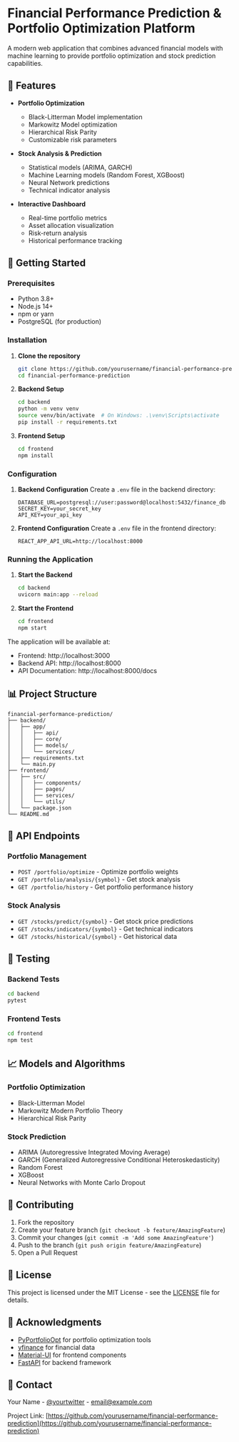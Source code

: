 # Financial Performance Prediction & Portfolio Optimization Platform

A modern web application that combines advanced financial models with machine learning to provide portfolio optimization and stock prediction capabilities.

## 🌟 Features

- **Portfolio Optimization**
  - Black-Litterman Model implementation
  - Markowitz Model optimization
  - Hierarchical Risk Parity
  - Customizable risk parameters

- **Stock Analysis & Prediction**
  - Statistical models (ARIMA, GARCH)
  - Machine Learning models (Random Forest, XGBoost)
  - Neural Network predictions
  - Technical indicator analysis

- **Interactive Dashboard**
  - Real-time portfolio metrics
  - Asset allocation visualization
  - Risk-return analysis
  - Historical performance tracking

## 🚀 Getting Started

### Prerequisites

- Python 3.8+
- Node.js 14+
- npm or yarn
- PostgreSQL (for production)

### Installation

1. **Clone the repository**
   ```bash
   git clone https://github.com/yourusername/financial-performance-prediction.git
   cd financial-performance-prediction
   ```

2. **Backend Setup**
   ```bash
   cd backend
   python -m venv venv
   source venv/bin/activate  # On Windows: .\venv\Scripts\activate
   pip install -r requirements.txt
   ```

3. **Frontend Setup**
   ```bash
   cd frontend
   npm install
   ```

### Configuration

1. **Backend Configuration**
   Create a `.env` file in the backend directory:
   ```
   DATABASE_URL=postgresql://user:password@localhost:5432/finance_db
   SECRET_KEY=your_secret_key
   API_KEY=your_api_key
   ```

2. **Frontend Configuration**
   Create a `.env` file in the frontend directory:
   ```
   REACT_APP_API_URL=http://localhost:8000
   ```

### Running the Application

1. **Start the Backend**
   ```bash
   cd backend
   uvicorn main:app --reload
   ```

2. **Start the Frontend**
   ```bash
   cd frontend
   npm start
   ```

The application will be available at:
- Frontend: http://localhost:3000
- Backend API: http://localhost:8000
- API Documentation: http://localhost:8000/docs

## 📊 Project Structure

```
financial-performance-prediction/
├── backend/
│   ├── app/
│   │   ├── api/
│   │   ├── core/
│   │   ├── models/
│   │   └── services/
│   ├── requirements.txt
│   └── main.py
├── frontend/
│   ├── src/
│   │   ├── components/
│   │   ├── pages/
│   │   ├── services/
│   │   └── utils/
│   └── package.json
└── README.md
```

## 🔧 API Endpoints

### Portfolio Management
- `POST /portfolio/optimize` - Optimize portfolio weights
- `GET /portfolio/analysis/{symbol}` - Get stock analysis
- `GET /portfolio/history` - Get portfolio performance history

### Stock Analysis
- `GET /stocks/predict/{symbol}` - Get stock price predictions
- `GET /stocks/indicators/{symbol}` - Get technical indicators
- `GET /stocks/historical/{symbol}` - Get historical data

## 🧪 Testing

### Backend Tests
```bash
cd backend
pytest
```

### Frontend Tests
```bash
cd frontend
npm test
```

## 📈 Models and Algorithms

### Portfolio Optimization
- Black-Litterman Model
- Markowitz Modern Portfolio Theory
- Hierarchical Risk Parity

### Stock Prediction
- ARIMA (Autoregressive Integrated Moving Average)
- GARCH (Generalized Autoregressive Conditional Heteroskedasticity)
- Random Forest
- XGBoost
- Neural Networks with Monte Carlo Dropout

## 🤝 Contributing

1. Fork the repository
2. Create your feature branch (`git checkout -b feature/AmazingFeature`)
3. Commit your changes (`git commit -m 'Add some AmazingFeature'`)
4. Push to the branch (`git push origin feature/AmazingFeature`)
5. Open a Pull Request

## 📝 License

This project is licensed under the MIT License - see the [LICENSE](LICENSE) file for details.

## 🙏 Acknowledgments

- [PyPortfolioOpt](https://github.com/robertmartin8/PyPortfolioOpt) for portfolio optimization tools
- [yfinance](https://github.com/ranaroussi/yfinance) for financial data
- [Material-UI](https://mui.com/) for frontend components
- [FastAPI](https://fastapi.tiangolo.com/) for backend framework

## 📧 Contact

Your Name - [@yourtwitter](https://twitter.com/yourtwitter) - email@example.com

Project Link: [https://github.com/yourusername/financial-performance-prediction](https://github.com/yourusername/financial-performance-prediction)
